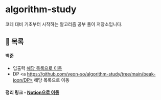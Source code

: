# algorithm-study
코테 대비 기초부터 시작하는 알고리즘 공부 풀이 저장소입니다.

## 📌 목록
#### 백준
- 입출력 <a href="https://github.com/yeon-so/algorithm-study/tree/main/beak-joon/%EC%9E%85%EC%B6%9C%EB%A0%A5" > 해당 목록으로 이동</a>
- DP <a https://github.com/yeon-so/algorithm-study/tree/main/beak-joon/DP> 해당 목록으로 이동 </a>

#### 정리 링크 - <a href="https://www.notion.so/0-PS-259f5763f4454c8eace1bd7e64580da5?pvs=4" > Notion으로 이동</a>
